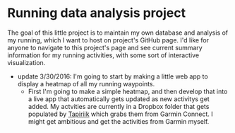 # Running data analysis project
The goal of this little project is to maintain my own database and analysis of my running, which I want to host on project's GitHub page.  I'd like for anyone to navigate to this project's page and see current summary information for my running activities, with some sort of interactive visualization.

  * update 3/30/2016: I'm going to start by making a little web app to display a heatmap of all my running waypoints.
    * First I'm going to make a simple heatmap, and then develop that into a live app that automatically gets updated as new activitys get added.  My actvities are currently in a Dropbox folder that gets populated by [Tapiriik](https://tapiriik.com) which grabs them from Garmin Connect.  I might get ambitious and get the activities from Garmin myself.





